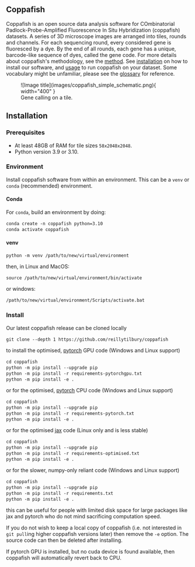 ## Coppafish

Coppafish is an open source data analysis software for COmbinatorial Padlock-Probe-Amplified Fluorescence In Situ 
Hybridization (coppafish) datasets. A series of 3D microscope images are arranged into tiles, rounds and channels. For 
each sequencing round, every considered gene is fluoresced by a dye. By the end of all rounds, each gene has a unique, 
barcode-like sequence of dyes, called the gene code. For more details about coppafish's methodology, see the 
[method](method.md). See [installation](#installation) on how to install our software, and [usage](basic_usage.md) to 
run coppafish on your dataset. Some vocabulary might be unfamiliar, please see the [glossary](glossary.md) for 
reference.

<figure markdown="span">
  ![Image title](images/coppafish_simple_schematic.png){ width="400" }
  <figcaption>Gene calling on a tile.</figcaption>
</figure>

## Installation

### Prerequisites

* At least 48GB of RAM for tile sizes `58x2048x2048`.
* Python version 3.9 or 3.10.

### Environment

Install coppafish software from within an environment. This can be a `venv` or `conda` (recommended) environment.

#### Conda

For `conda`, build an environment by doing:
```console
conda create -n coppafish python=3.10
conda activate coppafish
```

#### venv

```console
python -m venv /path/to/new/virtual/environment
```
then, in Linux and MacOS:
```console
source /path/to/new/virtual/environment/bin/activate
```
or windows:
```console
/path/to/new/virtual/environment/Scripts/activate.bat
```

### Install

Our latest coppafish release can be cloned locally
```console
git clone --depth 1 https://github.com/reillytilbury/coppafish
```

to install the optimised, [pytorch](https://github.com/pytorch) GPU code (Windows and Linux support)
```console
cd coppafish
python -m pip install --upgrade pip
python -m pip install -r requirements-pytorchgpu.txt
python -m pip install -e .
```

or for the optimised, [pytorch](https://github.com/pytorch) CPU code (Windows and Linux support)
```console
cd coppafish
python -m pip install --upgrade pip
python -m pip install -r requirements-pytorch.txt
python -m pip install -e .
```

or for the optimised [jax](https://github.com/google/jax) code (Linux only and is less stable)
```console
cd coppafish
python -m pip install --upgrade pip
python -m pip install -r requirements-optimised.txt
python -m pip install -e .
```

or for the slower, numpy-only reliant code (Windows and Linux support)
```console
cd coppafish
python -m pip install --upgrade pip
python -m pip install -r requirements.txt
python -m pip install -e .
```

this can be useful for people with limited disk space for large packages like jax and pytorch who do not mind 
sacrificing computation speed.

If you do not wish to keep a local copy of coppafish (i.e. not interested in `git pull`ing higher coppafish versions 
later) then remove the `-e` option. The source code can then be deleted after installing.

If pytorch GPU is installed, but no cuda device is found available, then coppafish will automatically revert back to 
CPU.
